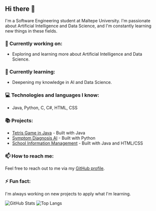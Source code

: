 ## Hi there 👋

I'm a Software Engineering student at Maltepe University. I'm passionate about Artificial Intelligence and Data Science, and I'm constantly learning new things in these fields. 

### 🔭 Currently working on:
- Exploring and learning more about Artificial Intelligence and Data Science.

### 🌱 Currently learning:
- Deepening my knowledge in AI and Data Science.

### 💻 Technologies and languages I know:
- Java, Python, C, C#, HTML, CSS

### 📚 Projects:
- [Tetris Game in Java](https://github.com/TalhaSavas/tetris-game-in-java-main) - Built with Java
- [Symptom Diagnosis AI](https://github.com/TalhaSavas/symptom-diagnosis-ai-main) - Built with Python
- [School Information Management](https://github.com/TalhaSavas/school-information-management/tree/main) - Built with Java and HTML/CSS

### 📫 How to reach me:
Feel free to reach out to me via my [GitHub profile](https://github.com/TalhaSavas).

### ⚡ Fun fact:
I'm always working on new projects to apply what I'm learning.

![GitHub Stats](https://github-readme-stats.vercel.app/api?username=TalhaSavas&show_icons=true&theme=radical)
![Top Langs](https://github-readme-stats.vercel.app/api/top-langs/?username=TalhaSavas&layout=compact&theme=radical&langs_count=10)
